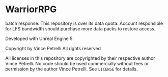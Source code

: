 # WarriorRPG

batch response: This repository is over its data quota. Account responsible for LFS bandwidth should purchase more data packs to restore access.

Developed with Unreal Engine 5
 
Copyright by Vince Petrelli All rights reserved

All licenses in this repository are copyrighted by their respective author Vince Petrelli.
No code should be used commercially without fees or permission by the author Vince Petrelli. See `LICENSE` for details.
